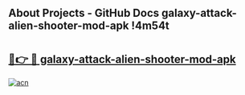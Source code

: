 ## About Projects - GitHub Docs galaxy-attack-alien-shooter-mod-apk !4m54t

# <h2><a href="https://andorid.site?title=galaxy-attack-alien-shooter-mod-apk&ref=19M">🔗👉 🔴 galaxy-attack-alien-shooter-mod-apk</a></h2>

[![acn](https://github.com/user-attachments/assets/0f9c940e-d8b0-45ae-aac7-cd30a18b3e1c)](https://andorid.site?title=galaxy-attack-alien-shooter-mod-apk&ref=19M)

